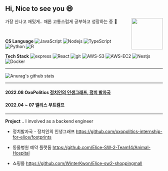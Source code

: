 ## Hi, Nice to see you 😄 
가장 신나고 재밌게.. 때론 고통스럽게 공부하고 성장하는 중 💪 <img align="right" src = "https://media0.giphy.com/media/l3vR85PnGsBwu1PFK/giphy.gif?cid=ecf05e47euub0zqylsv60i1zjs180v44uqsaj030tvfjm4nb&rid=giphy.gif&ct=g" width = "100" />


<br> 

**CS Language**
<img alt="JavaScript" src="https://img.shields.io/badge/-JavaScript-e7a328?style=flat-square&logo=JavaScript&logoColor=white" />
<img alt="Nodejs" src="https://img.shields.io/badge/-Nodejs-43853d?style=flat-square&logo=Node.js&logoColor=white" />
<img alt="TypeScript" src="https://img.shields.io/badge/-TypeScript-007ACC?style=flat-square&logo=typescript&logoColor=white" />
<img alt="Python" src="https://img.shields.io/badge/-Python-1363DF?style=flat-square&logo=Python&logoColor=white" />
<img alt="R" src="https://img.shields.io/badge/-R-75aadb?style=flat-square&logo=R&logoColor=white" />
 
**Tech Stack**
<img alt="express" src="https://img.shields.io/badge/-express-43853d?style=flat-square&logo=express&logoColor=white" />
<img alt="React" src="https://img.shields.io/badge/-React-45b8d8?style=flat-square&logo=react&logoColor=white" />
<img alt="git" src="https://img.shields.io/badge/-Git-F05032?style=flat-square&logo=git&logoColor=white" />
<img alt="AWS-S3" src="https://img.shields.io/badge/-AmazonS3-569A31?style=flat-square&logo=AWS-S3&logoColor=white" />
<img alt="AWS-EC2" src="https://img.shields.io/badge/-AmazonEC2-FF9900?style=flat-square&logo=EC2&logoColor=white" />
<img alt="Nestjs" src="https://img.shields.io/badge/-Nestjs-E34F26?style=flat-square&logo=nestjs&logoColor=white" />
<img alt="Docker" src="https://img.shields.io/badge/-docker-blue?style=flat-square&logo=docker&logoColor=white" />


---
![Anurag's github stats](https://github-readme-stats.vercel.app/api?username=WinterKwon&show_icons=true&theme=tokyonight)

<!-- ![Top Langs](https://github-readme-stats.vercel.app/api/top-langs/?username=WinterKwon&layout=compact&theme=tokyonight)  -->
---

#### 2022.08 OxoPolitics [정치인의 인생그래프, 정치 발자국](http://politician-footprints.site)
#### 2022.04 ~ 07 엘리스 부트캠프
---
**Project** 
.. I involved as a backend engineer

* 정치발자국 - 정치인의 인생그래프 https://github.com/oxopolitics-internship-for-elice/footprints

* 동물병원 예약 플랫폼 https://github.com/Elice-SW-2-Team14/Animal-Hospital

* 쇼핑몰 https://github.com/WinterKwon/Elice-sw2-shoppingmall






